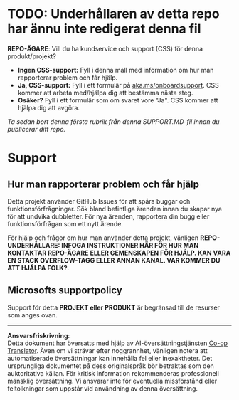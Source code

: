 <!--
CO_OP_TRANSLATOR_METADATA:
{
  "original_hash": "b7244261ee19497082edf33bcce64717",
  "translation_date": "2025-09-09T21:07:02+00:00",
  "source_file": "SUPPORT.md",
  "language_code": "sv"
}
-->
# TODO: Underhållaren av detta repo har ännu inte redigerat denna fil

**REPO-ÄGARE**: Vill du ha kundservice och support (CSS) för denna produkt/projekt?

- **Ingen CSS-support:** Fyll i denna mall med information om hur man rapporterar problem och får hjälp.
- **Ja, CSS-support:** Fyll i ett formulär på [aka.ms/onboardsupport](https://aka.ms/onboardsupport). CSS kommer att arbeta med/hjälpa dig att bestämma nästa steg.
- **Osäker?** Fyll i ett formulär som om svaret vore "Ja". CSS kommer att hjälpa dig att avgöra.

*Ta sedan bort denna första rubrik från denna SUPPORT.MD-fil innan du publicerar ditt repo.*

# Support

## Hur man rapporterar problem och får hjälp  

Detta projekt använder GitHub Issues för att spåra buggar och funktionsförfrågningar. Sök bland befintliga 
ärenden innan du skapar nya för att undvika dubbletter. För nya ärenden, rapportera din bugg eller 
funktionsförfrågan som ett nytt ärende.

För hjälp och frågor om hur man använder detta projekt, vänligen **REPO-UNDERHÅLLARE: INFOGA INSTRUKTIONER HÄR 
FÖR HUR MAN KONTAKTAR REPO-ÄGARE ELLER GEMENSKAPEN FÖR HJÄLP. KAN VARA EN STACK OVERFLOW-TAGG ELLER ANNAN 
KANAL. VAR KOMMER DU ATT HJÄLPA FOLK?**.

## Microsofts supportpolicy  

Support för detta **PROJEKT eller PRODUKT** är begränsad till de resurser som anges ovan.

---

**Ansvarsfriskrivning**:  
Detta dokument har översatts med hjälp av AI-översättningstjänsten [Co-op Translator](https://github.com/Azure/co-op-translator). Även om vi strävar efter noggrannhet, vänligen notera att automatiserade översättningar kan innehålla fel eller inexaktheter. Det ursprungliga dokumentet på dess originalspråk bör betraktas som den auktoritativa källan. För kritisk information rekommenderas professionell mänsklig översättning. Vi ansvarar inte för eventuella missförstånd eller feltolkningar som uppstår vid användning av denna översättning.